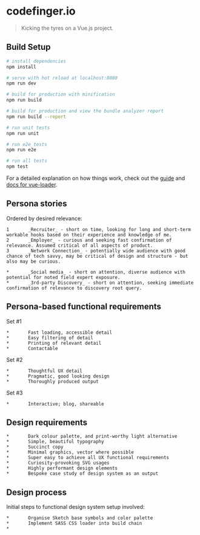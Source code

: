 # codefinger.io

> Kicking the tyres on a Vue.js project.

## Build Setup

``` bash
# install dependencies
npm install

# serve with hot reload at localhost:8080
npm run dev

# build for production with minification
npm run build

# build for production and view the bundle analyzer report
npm run build --report

# run unit tests
npm run unit

# run e2e tests
npm run e2e

# run all tests
npm test
```

For a detailed explanation on how things work, check out the [guide](http://vuejs-templates.github.io/webpack/) and [docs for vue-loader](http://vuejs.github.io/vue-loader).


## Persona stories

Ordered by desired relevance:

	1		_Recruiter_ - short on time, looking for long and short-term workable hooks based on their experience and knowledge of me.
	2		_Employer_ - curious and seeking fast confirmation of relevance. Assumed critical of all aspects of product.
	3		_Network Connection_ - potentially wide audience with good chance of tech savvy, may be critical of design and structure - but also may be curious.

	*		_Social media_ - short on attention, diverse audience with potential for noted field expert exposure.
	*		_3rd-party Discovery_ - short on attention, seeking immediate confirmation of relevance to discovery root query.


## Persona-based functional requirements

Set #1

	*		Fast loading, accessible detail
	*		Easy filtering of detail
	*		Printing of relevant detail
	*		Contactable

Set #2

	*		Thoughtful UX detail
	*		Pragmatic, good looking design
	*		Thoroughly produced output

Set #3

	*		Interactive; blog, shareable

## Design requirements

	*		Dark colour palette, and print-worthy light alternative
	*		Simple, beautiful typography
	*		Succinct copy
	*		Minimal graphics, vector where possible
	*		Super easy to achieve all UX functional requirements
	*		Curiosity-provoking SVG usages
	*		Highly performant design elements
	*		Bespoke case study of design system as an output

## Design process

Initial steps to functional design system setup involved:

	*		Organise Sketch base symbols and color palette
	*		Implement SASS CSS loader into build chain
	*		
